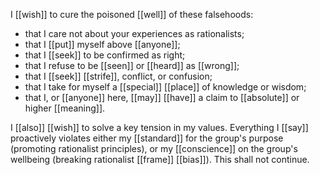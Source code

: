 I [[wish]] to cure the poisoned [[well]] of these falsehoods:  
  
- that I care not about your experiences as rationalists;  
- that I [[put]] myself above [[anyone]];  
- that I [[seek]] to be confirmed as right;  
- that I refuse to be [[seen]] or [[heard]] as [[wrong]];  
- that I [[seek]] [[strife]], conflict, or confusion;  
- that I take for myself a [[special]] [[place]] of knowledge or wisdom;  
- that I, or [[anyone]] here, [[may]] [[have]] a claim to [[absolute]] or higher [[meaning]].  
  
I [[also]] [[wish]] to solve a key tension in my values. Everything I [[say]] proactively violates either my [[standard]] for the group's purpose (promoting rationalist principles), or my [[conscience]] on the group's wellbeing (breaking rationalist [[frame]] [[bias]]). This shall not continue.  
  

  

  


